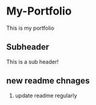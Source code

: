 # My-Portfolio

This is my portfolio

## Subheader

This is a sub header!

## new readme chnages

1. update readme regularly